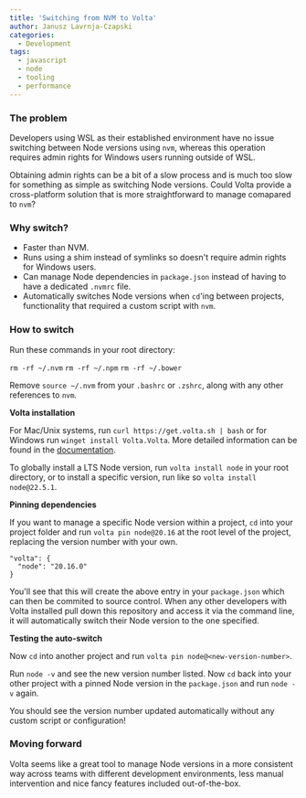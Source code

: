 ```yaml
---
title: 'Switching from NVM to Volta'
author: Janusz Lavrnja-Czapski
categories:
  - Development
tags:
  - javascript
  - node
  - tooling
  - performance
---
```


### The problem
Developers using WSL as their established environment have no issue switching between Node versions using `nvm`, whereas this operation requires admin rights for Windows users running outside of WSL.

Obtaining admin rights can be a bit of a slow process and is much too slow for something as simple as switching Node versions. Could Volta provide a cross-platform solution that is more straightforward to manage comapared to `nvm`?

### Why switch?

- Faster than NVM.
- Runs using a shim instead of symlinks so doesn't require admin rights for Windows users.
- Can manage Node dependencies in `package.json` instead of having to have a dedicated `.nvmrc` file.
- Automatically switches Node versions when `cd`'ing between projects, functionality that required a custom script with `nvm`.

### How to switch

Run these commands in your root directory:

`rm -rf ~/.nvm`
`rm -rf ~/.npm`
`rm -rf ~/.bower`

Remove `source ~/.nvm` from your `.bashrc` or `.zshrc`, along with any other references to `nvm`.

**Volta installation**

For Mac/Unix systems, run `curl https://get.volta.sh | bash` or for Windows run `winget install Volta.Volta`. More detailed information can be found in the [documentation](https://docs.volta.sh/guide/getting-started).

To globally install a LTS Node version, run `volta install node` in your root directory, or to install a specific version, run like so `volta install node@22.5.1`.

**Pinning dependencies**

If you want to manage a specific Node version within a project, `cd` into your project folder and run `volta pin node@20.16` at the root level of the project, replacing the version number with your own.

```
"volta": {
  "node": "20.16.0"
}
```

You'll see that this will create the above entry in your `package.json` which can then be commited to source control. When any other developers with Volta installed pull down this repository and access it via the command line, it will automatically switch their Node version to the one specified.

**Testing the auto-switch**

Now `cd` into another project and run `volta pin node@<new-version-number>`.

Run `node -v` and see the new version number listed. Now `cd` back into your other project with a pinned Node version in the `package.json` and run `node -v` again.

You should see the version number updated automatically without any custom script or configuration!

### Moving forward

Volta seems like a great tool to manage Node versions in a more consistent way across teams with different development environments, less manual intervention and nice fancy features included out-of-the-box.